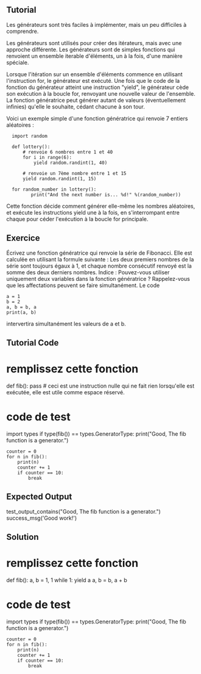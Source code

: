 Tutorial
--------

Les générateurs sont très faciles à implémenter, mais un peu difficiles à comprendre.

Les générateurs sont utilisés pour créer des itérateurs, mais avec une approche différente. Les générateurs sont de simples fonctions qui renvoient un ensemble iterable d'éléments, un à la fois, d'une manière spéciale.

Lorsque l'itération sur un ensemble d'éléments commence en utilisant l'instruction for, le générateur est exécuté. Une fois que le code de la fonction du générateur atteint une instruction "yield", le générateur cède son exécution à la boucle for, renvoyant une nouvelle valeur de l'ensemble. La fonction génératrice peut générer autant de valeurs (éventuellement infinies) qu'elle le souhaite, cédant chacune à son tour.

Voici un exemple simple d'une fonction génératrice qui renvoie 7 entiers aléatoires :

      import random
      
      def lottery():
          # renvoie 6 nombres entre 1 et 40
          for i in range(6):
              yield random.randint(1, 40)
      
          # renvoie un 7ème nombre entre 1 et 15
          yield random.randint(1, 15)
      
      for random_number in lottery():
             print("And the next number is... %d!" %(random_number))

Cette fonction décide comment générer elle-même les nombres aléatoires, et exécute les instructions yield une à la fois, en s'interrompant entre chaque pour céder l'exécution à la boucle for principale.

Exercice
--------

Écrivez une fonction génératrice qui renvoie la série de Fibonacci. Elle est calculée en utilisant la formule suivante : Les deux premiers nombres de la série sont toujours égaux à 1, et chaque nombre consécutif renvoyé est la somme des deux derniers nombres.
Indice : Pouvez-vous utiliser uniquement deux variables dans la fonction génératrice ? Rappelez-vous que les affectations peuvent se faire simultanément. Le code

    a = 1
    b = 2
    a, b = b, a
    print(a, b)

intervertira simultanément les valeurs de a et b.

Tutorial Code
-------------

# remplissez cette fonction
def fib():
    pass # ceci est une instruction nulle qui ne fait rien lorsqu'elle est exécutée, elle est utile comme espace réservé.

# code de test
import types
if type(fib()) == types.GeneratorType:
    print("Good, The fib function is a generator.")

    counter = 0
    for n in fib():
        print(n)
        counter += 1
        if counter == 10:
            break



Expected Output
---------------

test_output_contains("Good, The fib function is a generator.")
success_msg('Good work!')

Solution
--------

# remplissez cette fonction
def fib():
    a, b = 1, 1
    while 1:
        yield a
        a, b = b, a + b

# code de test
import types
if type(fib()) == types.GeneratorType:
    print("Good, The fib function is a generator.")

    counter = 0
    for n in fib():
        print(n)
        counter += 1
        if counter == 10:
            break